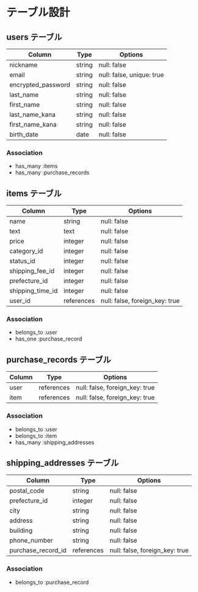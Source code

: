 # テーブル設計

## users テーブル

| Column              | Type    | Options                    |
| --------            | ------  | -----------                |
| nickname            | string  | null: false                |
| email               | string  | null: false, unique: true  |
| encrypted_password  | string  | null: false                |
| last_name           | string  | null: false                |
| first_name          | string  | null: false                |
| last_name_kana      | string  | null: false                |
| first_name_kana     | string  | null: false                |
| birth_date          | date    | null: false                |

### Association

- has_many :items
- has_many :purchase_records

## items テーブル

| Column            | Type        | Options                         |
| --------          | ------      | ------------------------------  |
| name              | string      | null: false                     |
| text              | text        | null: false                     |
| price             | integer     | null: false                     |
| category_id       | integer     | null: false                     |
| status_id         | integer     | null: false                     |
| shipping_fee_id   | integer     | null: false                     |
| prefecture_id     | integer     | null: false                     |
| shipping_time_id  | integer     | null: false                     |
| user_id           | references  | null: false, foreign_key: true  |

### Association

- belongs_to :user
- has_one :purchase_record

## purchase_records テーブル

| Column         | Type        | Options                         |
| --------       | ------      | ------------------------------  |
| user           | references  | null: false, foreign_key: true  |
| item           | references  | null: false, foreign_key: true  |

### Association

- belongs_to :user
- belongs_to :item
- has_many :shipping_addresses

## shipping_addresses テーブル

| Column              | Type        | Options                         |
| --------            | ------      | ------------------------------  |
| postal_code         | string      | null: false                     |
| prefecture_id       | integer     | null: false                     |
| city                | string      | null: false                     |
| address             | string      | null: false                     |
| building            | string      | null: false                     |
| phone_number        | string      | null: false                     |
| purchase_record_id  | references  | null: false, foreign_key: true  |

### Association

- belongs_to :purchase_record